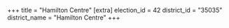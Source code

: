+++
title = "Hamilton Centre"
[extra]
election_id = 42
district_id = "35035"
district_name = "Hamilton Centre"
+++
